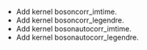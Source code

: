 * Add kernel bosoncorr_imtime.
* Add kernel bosoncorr_legendre.
* Add kernel bosonautocorr_imtime.
* Add kernel bosonautocorr_legendre.
